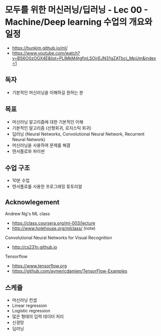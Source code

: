 # 모두를 위한 머신러닝/딥러닝 - Lec 00 - Machine/Deep learning 수업의 개요와 일정

- https://hunkim.github.io/ml/
- https://www.youtube.com/watch?v=BS6O0zOGX4E&list=PLlMkM4tgfjnLSOjrEJN31gZATbcj_MpUm&index=1

## 독자

- 기본적인 머신러닝을 이해하길 원하는 분

## 목표

- 머신러닝 알고리즘에 대한 기본적인 이해 
- 기본적인 알고리즘 (선형회귀, 로지스틱 회귀)
- 딥러닝 (Neural Networks, Convolutional Neural Network, Recurrent Neural Network)
- 머신러닝을 사용하여 문제를 해결
- 텐서플로와 파이썬

## 수업 구조

- 10분 수업
- 텐서플로를 사용한 프로그래밍 튜토리얼

## Acknowlegement

Andrew Ng's ML class
- https://class.coursera.org/ml-003/lecture
- http://www.holehouse.org/mlclass/ (note)

Convolutional Neural Networks for Visual Recognition
- http://cs231n.github.io

Tensorflow
- https://www.tensorflow.org
- https://github.com/aymericdamien/TensorFlow-Examples

## 스케쥴

- 머신러닝 컨셉
- Linear regression
- Logistic regression
- 많은 형태의 입력 데이터 처리 
- 신경망
- 딥러닝





